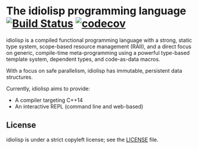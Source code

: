 # The idiolisp programming language [![Build Status](https://travis-ci.org/jeaye/idiolisp.svg?branch=master)](https://travis-ci.org/jeaye/idiolisp) [![codecov](https://codecov.io/gh/jeaye/idiolisp/branch/master/graph/badge.svg)](https://codecov.io/gh/jeaye/idiolisp)

idiolisp is a compiled functional programming language with a strong, static type system, scope-based resource management (RAII), and a direct focus on generic, compile-time meta-programming using a powerful type-based template system, dependent types, and code-as-data macros.

With a focus on safe parallelism, idiolisp has immutable, persistent data
structures.

Currently, idiolisp aims to provide:

* A compiler targeting C++14
* An interactive REPL (command line and web-based)

## License
idiolisp is under a strict copyleft license; see the
[LICENSE](https://github.com/jeaye/idiolisp/blob/master/LICENSE) file.
